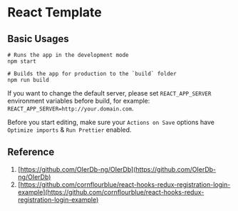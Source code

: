 # React Template

## Basic Usages

```shell
# Runs the app in the development mode
npm start

# Builds the app for production to the `build` folder
npm run build
```

If you want to change the default server, please set `REACT_APP_SERVER` environment variables before build,
for example: `REACT_APP_SERVER=http://your.domain.com`.

Before you start editing, make sure your `Actions on Save` options have `Optimize imports` & `Run Prettier` enabled.

## Reference

1. [https://github.com/OIerDb-ng/OIerDb](https://github.com/OIerDb-ng/OIerDb)
2. [https://github.com/cornflourblue/react-hooks-redux-registration-login-example](https://github.com/cornflourblue/react-hooks-redux-registration-login-example)